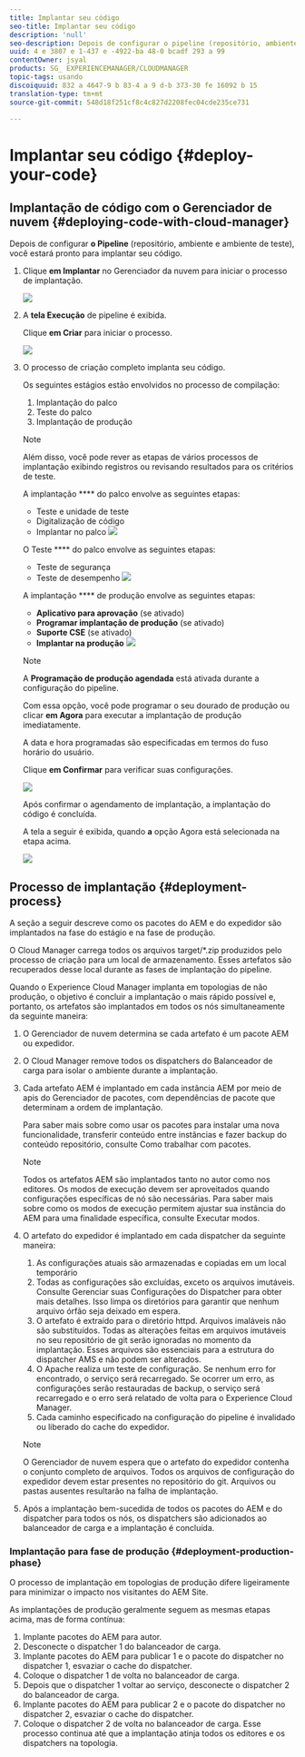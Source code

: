 ```yaml
---
title: Implantar seu código
seo-title: Implantar seu código
description: 'null'
seo-description: Depois de configurar o pipeline (repositório, ambiente e ambiente de teste), você está pronto para implantar seu código. Siga esta página para saber mais.
uuid: 4 e 3807 e 1-437 e -4922-ba 48-0 bcadf 293 a 99
contentOwner: jsyal
products: SG_ EXPERIENCEMANAGER/CLOUDMANAGER
topic-tags: usando
discoiquuid: 832 a 4647-9 b 83-4 a 9 d-b 373-30 fe 16092 b 15
translation-type: tm+mt
source-git-commit: 548d18f251cf8c4c827d2208fec04cde235ce731

---
```



# Implantar seu código {#deploy-your-code}

## Implantação de código com o Gerenciador de nuvem {#deploying-code-with-cloud-manager}

Depois de configurar **o Pipeline** (repositório, ambiente e ambiente de teste), você estará pronto para implantar seu código.

1. Clique **em Implantar** no Gerenciador da nuvem para iniciar o processo de implantação.

   ![](assets/Deploy1.png)

1. A **tela Execução** de pipeline é exibida.

   Clique **em Criar** para iniciar o processo.

   ![](assets/Deploy2.png)

1. O processo de criação completo implanta seu código.

   Os seguintes estágios estão envolvidos no processo de compilação:

   1. Implantação do palco
   1. Teste do palco
   1. Implantação de produção
   >[!NOTE]
   >
   >Além disso, você pode rever as etapas de vários processos de implantação exibindo registros ou revisando resultados para os critérios de teste.

   A implantação **** do palco envolve as seguintes etapas:

   * Teste e unidade de teste
   * Digitalização de código
   * Implantar no palco
   ![](assets/Stage_Deployment1.png)

   O Teste **** do palco envolve as seguintes etapas:

   * Teste de segurança
   * Teste de desempenho
   ![](assets/Stage_Testing1.png)

   A implantação **** de produção envolve as seguintes etapas:

   * **Aplicativo para aprovação** (se ativado)
   * **Programar implantação de produção** (se ativado)
   * **Suporte CSE** (se ativado)
   * **Implantar na produção**
   ![](assets/Prod_Deployment1.png)

   >[!NOTE]
   >
   >A **Programação de produção agendada** está ativada durante a configuração do pipeline.
   >
   >
   >Com essa opção, você pode programar o seu dourado de produção ou clicar **em Agora** para executar a implantação de produção imediatamente.
   >
   >
   >A data e hora programadas são especificadas em termos do fuso horário do usuário.
   >
   >
   >Clique **em Confirmar** para verificar suas configurações.

   ![](assets/Production_Deployment1.png)

   Após confirmar o agendamento de implantação, a implantação do código é concluída.

   A tela a seguir é exibida, quando **a** opção Agora está selecionada na etapa acima.

   ![](assets/Production_Deployment2.png)

## Processo de implantação {#deployment-process}

A seção a seguir descreve como os pacotes do AEM e do expedidor são implantados na fase do estágio e na fase de produção.

O Cloud Manager carrega todos os arquivos target/*.zip produzidos pelo processo de criação para um local de armazenamento. Esses artefatos são recuperados desse local durante as fases de implantação do pipeline.

Quando o Experience Cloud Manager implanta em topologias de não produção, o objetivo é concluir a implantação o mais rápido possível e, portanto, os artefatos são implantados em todos os nós simultaneamente da seguinte maneira:

1. O Gerenciador de nuvem determina se cada artefato é um pacote AEM ou expedidor.
1. O Cloud Manager remove todos os dispatchers do Balanceador de carga para isolar o ambiente durante a implantação.
1. Cada artefato AEM é implantado em cada instância AEM por meio de apis do Gerenciador de pacotes, com dependências de pacote que determinam a ordem de implantação.

   Para saber mais sobre como usar os pacotes para instalar uma nova funcionalidade, transferir conteúdo entre instâncias e fazer backup do conteúdo repositório, consulte Como trabalhar com pacotes.

   >[!NOTE]
   >
   >Todos os artefatos AEM são implantados tanto no autor como nos editores. Os modos de execução devem ser aproveitados quando configurações específicas de nó são necessárias. Para saber mais sobre como os modos de execução permitem ajustar sua instância do AEM para uma finalidade específica, consulte Executar modos.

1. O artefato do expedidor é implantado em cada dispatcher da seguinte maneira:

   1. As configurações atuais são armazenadas e copiadas em um local temporário
   1. Todas as configurações são excluídas, exceto os arquivos imutáveis. Consulte Gerenciar suas Configurações do Dispatcher para obter mais detalhes. Isso limpa os diretórios para garantir que nenhum arquivo órfão seja deixado em espera.
   1. O artefato é extraído para o diretório httpd. Arquivos imaláveis não são substituídos. Todas as alterações feitas em arquivos imutáveis no seu repositório de git serão ignoradas no momento da implantação. Esses arquivos são essenciais para a estrutura do dispatcher AMS e não podem ser alterados.
   1. O Apache realiza um teste de configuração. Se nenhum erro for encontrado, o serviço será recarregado. Se ocorrer um erro, as configurações serão restauradas de backup, o serviço será recarregado e o erro será relatado de volta para o Experience Cloud Manager.
   1. Cada caminho especificado na configuração do pipeline é invalidado ou liberado do cache do expedidor.
   >[!NOTE]
   >
   >O Gerenciador de nuvem espera que o artefato do expedidor contenha o conjunto completo de arquivos. Todos os arquivos de configuração do expedidor devem estar presentes no repositório do git. Arquivos ou pastas ausentes resultarão na falha de implantação.

1. Após a implantação bem-sucedida de todos os pacotes do AEM e do dispatcher para todos os nós, os dispatchers são adicionados ao balanceador de carga e a implantação é concluída.

### Implantação para fase de produção {#deployment-production-phase}

O processo de implantação em topologias de produção difere ligeiramente para minimizar o impacto nos visitantes do AEM Site.

As implantações de produção geralmente seguem as mesmas etapas acima, mas de forma contínua:

1. Implante pacotes do AEM para autor.
1. Desconecte o dispatcher 1 do balanceador de carga.
1. Implante pacotes do AEM para publicar 1 e o pacote do dispatcher no dispatcher 1, esvaziar o cache do dispatcher.
1. Coloque o dispatcher 1 de volta no balanceador de carga.
1. Depois que o dispatcher 1 voltar ao serviço, desconecte o dispatcher 2 do balanceador de carga.
1. Implante pacotes do AEM para publicar 2 e o pacote do dispatcher no dispatcher 2, esvaziar o cache do dispatcher.
1. Coloque o dispatcher 2 de volta no balanceador de carga.
Esse processo continua até que a implantação atinja todos os editores e os dispatchers na topologia.


